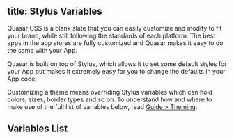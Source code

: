 title: Stylus Variables
---
Quasar CSS is a blank slate that you can easily customize and modify to fit your brand, while still following the standards of each platform. The best apps in the app stores are fully customized and Quasar makes it easy to do the same with your App.

Quasar is built on top of Stylus, which allows it to set some default styles for your App but makes it extremely easy for you to change the defaults in your App code.

Customizing a theme means overriding Stylus variables which can hold colors, sizes, border types and so on. To understand how and where to make use of the full list of variables below, read [Guide &gt; Theming](/guide/quasar-theming.html).

## Variables List
<!-- DO NOT WRITE ANYTHING BELOW THIS LINE -->
